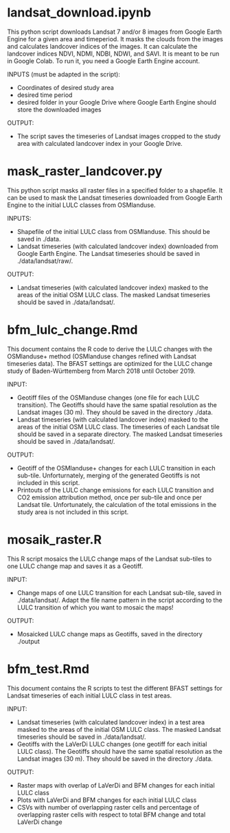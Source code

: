 # landsat_download.ipynb

This python script downloads Landsat 7 and/or 8 images from Google Earth Engine for a given area and timeperiod. It masks the clouds from the images and calculates landcover indices of the images. It can calculate the landcover indices NDVI, NDMI, NDBI, NDWI, and SAVI. It is meant to be run in Google Colab. To run it, you need a Google Earth Engine account.

INPUTS (must be adapted in the script):
- Coordinates of desired study area
- desired time period
- desired folder in your Google Drive where Google Earth Engine should store the downloaded images

OUTPUT:
- The script saves the timeseries of Landsat images cropped to the study area with calculated landcover index in your Google Drive.


# mask_raster_landcover.py

This python script masks all raster files in a specified folder to a shapefile. It can be used to mask the Landsat timeseries downloaded from Google Earth Engine to the initial LULC classes from OSMlanduse.

INPUTS:
- Shapefile of the initial LULC class from OSMlanduse. This should be saved in ./data.
- Landsat timeseries (with calculated landcover index) downloaded from Google Earth Engine. The Landsat timeseries should be saved in ./data/landsat/raw/<INDEX FOLDER>.

OUTPUT:
- Landsat timeseries (with calculated landcover index) masked to the areas of the initial OSM LULC class. The masked Landsat timeseries should be saved in ./data/landsat/<INDEX FOLDER>.


# bfm_lulc_change.Rmd

This document contains the R code to derive the LULC changes with the OSMlanduse+ method (OSMlanduse changes refined with Landsat timeseries data). The BFAST settings are optimized for the LULC change study of Baden-Württemberg from March 2018 until October 2019.

INPUT:
- Geotiff files of the OSMlanduse changes (one file for each LULC transition). The Geotiffs should have the same spatial resolution as the Landsat images (30 m). They should be saved in the directory ./data.
- Landsat timeseries (with calculated landcover index) masked to the areas of the initial OSM LULC class. The timeseries of each Landsat tile should be saved in a separate directory. The masked Landsat timeseries should be saved in ./data/landsat/<INDEX FOLDER>.

OUTPUT:
- Geotiff of the OSMlanduse+ changes for each LULC transition in each sub-tile. Unforturnately, merging of the generated Geotiffs is not included in this script.
- Printouts of the LULC change emissions for each LULC transition and CO2 emission attribution method, once per sub-tile and once per Landsat tile. Unfortunately, the calculation of the total emissions in the study area is not included in this script.


# mosaik_raster.R

This R script mosaics the LULC change maps of the Landsat sub-tiles to one LULC change map and saves it as a Geotiff.

INPUT:
- Change maps of one LULC transition for each Landsat sub-tile, saved in ./data/landsat/<INDEX FOLDER>. Adapt the file name pattern in the script according to the LULC transition of which you want to mosaic the maps!

OUTPUT:
- Mosaicked LULC change maps as Geotiffs, saved in the directory ./output


# bfm_test.Rmd

This document contains the R scripts to test the different BFAST settings for Landsat timeseries of each initial LULC class in test areas.

INPUT:
- Landsat timeseries (with calculated landcover index) in a test area masked to the areas of the initial OSM LULC class. The masked Landsat timeseries should be saved in ./data/landsat/<INDEX FOLDER_test>.
- Geotiffs with the LaVerDi LULC changes (one geotiff for each initial LULC class). The Geotiffs should have the same spatial resolution as the Landsat images (30 m). They should be saved in the directory ./data.

OUTPUT:
- Raster maps with overlap of LaVerDi and BFM changes for each initial LULC class
- Plots with LaVerDi and BFM changes for each initial LULC class
- CSVs with number of overlapping raster cells and percentage of overlapping raster cells with respect to total BFM change and total LaVerDi change

